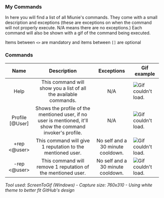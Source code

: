 ### My Commands

In here you will find a list of all Miunie's commands. They come with a small description and exceptions 
(these are exceptions on when the command will not properly execute. N/A means there are no exceptions.)
Each command will also be shown with a gif of the command being executed.

Items between `<>` are mandatory and items between `[]` are optional

### Commands
| Name   | Description | Exceptions | Gif example |
| :-----------: | :-----------------: | :---------: | ----------- |
| Help          | This command will show you a list of all the available commands. | N/A | ![Gif couldn't load.](https://i.imgur.com/KUAlk7x.gif) |
| Profile [@User]  | Shows the profile of the mentioned user, if no user is mentioned, it'll show the command invoker's profile. | N/A | ![Gif couldn't load.](https://i.imgur.com/NAKolUY.gif@miu) |
| +rep <@user> | This command will give 1 reputation to the mentioned user. | No self and a 30 minute cooldown. | ![Gif couldn't load.](https://i.imgur.com/8HUXR7P.gif) |
| -rep <@user> | This command will remove 1 reputation of the mentioned user. | No self and a 30 minute cooldown. | ![Gif couldn't load.](https://i.imgur.com/kTWxNqj.gif) |

*Tool used: ScreenToGif (Windows) - Capture size: 760x310 - Using white theme to better fit GitHub's design*
